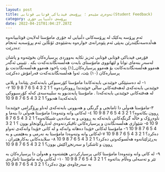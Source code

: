 ```yaml
---
layout: post
title: تەوەری سێیەم ؛ پڕۆسەی فیدباکی قوتابی قوتابی(Student Feedback)
category: پڕۆسەی دڵنیایی جۆری
date: 2022-04-21T01:04:27.287Z
---
```


ئەم پڕۆسە یەکێک لە پڕۆسەکانی دڵنیایی لە جۆری مامۆستا لەلایەن قوتابییانەوە هەڵدەسەنگێندرێن بەپێی ئەم پێوەرانەی خوارەوە بەشێوەی ئۆنڵاین ئەم پڕۆسەیە ئەنجام دەدرێت:

فۆرمی فیدباکی قوتابی
قوتابی ئەزیز تکایە بەووردی پرسیارەکان بخوێنەوە و پاشان لەسەر بنەمای توانا و لێهاتووی مامۆستای بابەت هەڵسەنگاندنەکەت بکە .
تێبینی ئەگەر هەموو هەڵسەنگاندنەکانت بۆ هەموو پرسیارەکان\_(١) بێت یاخود هەموو هەڵسەنگاندنت بۆ پرسیارەکان (١٠) بێت، ئەوا هەڵسەنگاندنەکەت فەرامۆش دەکرێت

١- لە دەستپێکی خوێندنی بابەتەکاندا مامۆستا کۆرسبوکی بابەتەکەی پێتاندا و پلانی خوێندنی بابەتەکەی لەهەفتەکانی ساڵی خوێندندا ڕوونکردەوە ؟
1 2 3 4 5 6 7 8 9 10
٢-لە هەفتەکانی خوێندنی بابەتەکەدا . مامۆستا پابەندبوو بە سلیبەسەی کەلە کۆرسبووکی بابەتەکەیدا هەبوو؟
1 2 3 4 5 6 7 8 9 10

٣-مامۆستا هەوڵی دا ئامانجی و گرنگی و هەبوونی بابەتەکەی لەناو پڕۆگرامی خوێندندا ڕوون بکاتەوە؟
1 2 3 4 5 6 7 8 9 10
٤- لەکاتی وانە وتنەوەدا مامۆستا هەوڵی دا بنەما و ناوەڕۆک و خاڵە گرنگەکانی بابەتەکە بە ڕوونی و بە سادەیی شیبکاتەوە؟
1 2 3 4 5 6 7 8 9 10
٥- شێوازی هەڵسەنگاندن و پرسیارەکانی تاقیکردنەوەی لەباروگونجاو بوون ؟
1 2 3 4 5 6 7 8 9 10
٦- مامۆستا لەکاتی خۆیدا دەهاتە وانەکە و لە کاتی خۆیدا وانەکەی تەواو دەکرد؟
1 2 3 4 5 6 7 8 9 10
٧-لەکاتی وانە وتنەوەدا مامۆستا بە نەرمی و بەهێمنی و بە بەڕێزلێنانەوە هەڵسوکەوتی دەکرد؟
1 2 3 4 5 6 7 8 9 10
٨- سلایدەکانی بەکارهێنران ، ڕوون و ئاشکرا و سەرنجڕاکێش بوون؟
1 2 3 4 5 6 7 8 9 10

٩- لە کاتی وانە وتنەوەدا مامۆستا کاتی پرسیارکردنی هێشتەوە و هەوڵێ دا پرسیارەکان بە تێر و تەسەلی وەڵام بداتەوە ؟
1 2 3 4 5 6 7 8 9 10
١٠- لەکاتی وانە مامۆستا ئاماژەی بە سەرچاوەی نوێ دەکرد؟
1 2 3 4 5 6 7 8 9 10